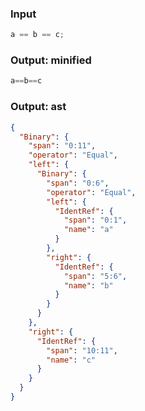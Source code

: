 ### Input
```js parse:expr
a == b == c;
```

### Output: minified
```js
a==b==c
```

### Output: ast
```json
{
  "Binary": {
    "span": "0:11",
    "operator": "Equal",
    "left": {
      "Binary": {
        "span": "0:6",
        "operator": "Equal",
        "left": {
          "IdentRef": {
            "span": "0:1",
            "name": "a"
          }
        },
        "right": {
          "IdentRef": {
            "span": "5:6",
            "name": "b"
          }
        }
      }
    },
    "right": {
      "IdentRef": {
        "span": "10:11",
        "name": "c"
      }
    }
  }
}
```
